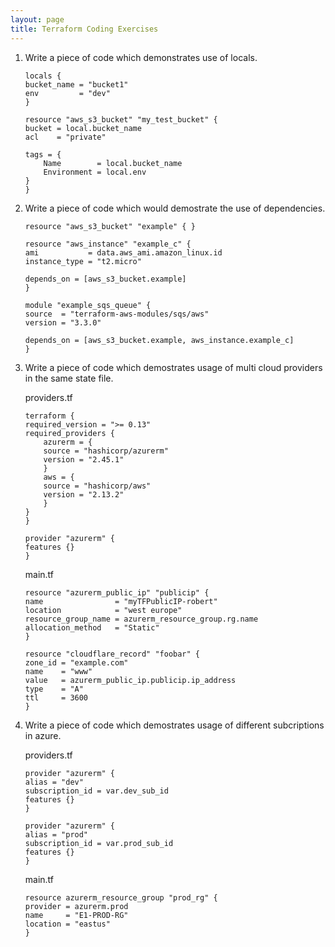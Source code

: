 ```yaml
---
layout: page
title: Terraform Coding Exercises
---
```


1. Write a piece of code which demonstrates use of locals.

    ```hcl
    locals {
    bucket_name = "bucket1"
    env         = "dev"
    }

    resource "aws_s3_bucket" "my_test_bucket" {
    bucket = local.bucket_name
    acl    = "private"
    
    tags = {
        Name        = local.bucket_name
        Environment = local.env
    }
    }
    ```

2. Write a piece of code which would demostrate the use of dependencies.

    ```hcl
    resource "aws_s3_bucket" "example" { }

    resource "aws_instance" "example_c" {
    ami           = data.aws_ami.amazon_linux.id
    instance_type = "t2.micro"

    depends_on = [aws_s3_bucket.example]
    }

    module "example_sqs_queue" {
    source  = "terraform-aws-modules/sqs/aws"
    version = "3.3.0"

    depends_on = [aws_s3_bucket.example, aws_instance.example_c]
    }
    ```

3. Write a piece of code which demostrates usage of multi cloud providers in the same state file.

    providers.tf
    ```hcl
    terraform {
    required_version = ">= 0.13"
    required_providers {
        azurerm = {
        source = "hashicorp/azurerm"
        version = "2.45.1"
        }
        aws = {
        source = "hashicorp/aws"
        version = "2.13.2"
        }
    }
    }

    provider "azurerm" {
    features {}
    }
    ```

    main.tf
    ```hcl
    resource "azurerm_public_ip" "publicip" {
    name                = "myTFPublicIP-robert"
    location            = "west europe"
    resource_group_name = azurerm_resource_group.rg.name
    allocation_method   = "Static"
    }

    resource "cloudflare_record" "foobar" {
    zone_id = "example.com"
    name    = "www"
    value   = azurerm_public_ip.publicip.ip_address
    type    = "A"
    ttl     = 3600
    }
    ```

4. Write a piece of code which demostrates usage of different subcriptions in azure.

    providers.tf
    ```hcl
    provider "azurerm" {
    alias = "dev"
    subscription_id = var.dev_sub_id
    features {}
    }

    provider "azurerm" {
    alias = "prod"
    subscription_id = var.prod_sub_id
    features {}
    }
    ```

    main.tf
    ```hcl
    resource azurerm_resource_group "prod_rg" {
    provider = azurerm.prod
    name     = "E1-PROD-RG"
    location = "eastus"
    }
    ```